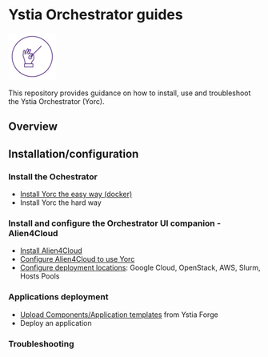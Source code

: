 # Ystia Orchestrator guides


<img src="docs/images/yorcicon.png">

This repository provides guidance on how to install, use and troubleshoot the Ystia Orchestrator (Yorc).

## Overview

## Installation/configuration

### Install the Ochestrator

  * [Install Yorc the easy way (docker)](docs/install/install_yorc_docker.md)
  * Install Yorc the hard way

### Install and configure the Orchestrator UI companion - Alien4Cloud

  * [Install Alien4Cloud](docs/install/install_a4c.md)
  * [Configure Alien4Cloud to use Yorc](docs/install/configure_a4c_yorc.md)
  * [Configure deployment locations](docs/install/configure_a4c_yorc_locations.md): Google Cloud, OpenStack, AWS, Slurm, Hosts Pools

### Applications deployment

  * [Upload Components/Application templates](docs/applications/upload_from_forge.md) from Ystia Forge
  * Deploy an application

### Troubleshooting
